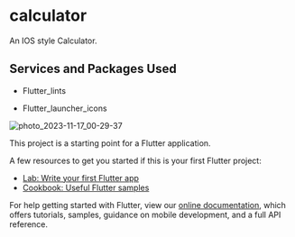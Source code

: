 # calculator

An IOS style Calculator.

## Services and Packages Used

- Flutter_lints

- Flutter_launcher_icons

![photo_2023-11-17_00-29-37](https://github.com/MustafaKenawy/Flutter_Projects/assets/57919940/f4d9d61f-45f0-41f0-9218-fb0a623a3024)


This project is a starting point for a Flutter application.

A few resources to get you started if this is your first Flutter project:

- [Lab: Write your first Flutter app](https://flutter.dev/docs/get-started/codelab)
- [Cookbook: Useful Flutter samples](https://flutter.dev/docs/cookbook)

For help getting started with Flutter, view our
[online documentation](https://flutter.dev/docs), which offers tutorials,
samples, guidance on mobile development, and a full API reference.

